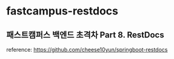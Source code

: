 # fastcampus-restdocs
## 패스트캠퍼스 백엔드 초격차 Part 8. RestDocs

reference: https://github.com/cheese10yun/springboot-restdocs
